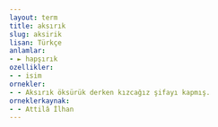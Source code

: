 ```yaml
---
layout: term
title: aksırık
slug: aksirik
lisan: Türkçe
anlamlar:
- ► hapşırık
ozellikler:
- - isim
ornekler:
- - Aksırık öksürük derken kızcağız şifayı kapmış.
orneklerkaynak:
- - Attilâ İlhan
---
```


